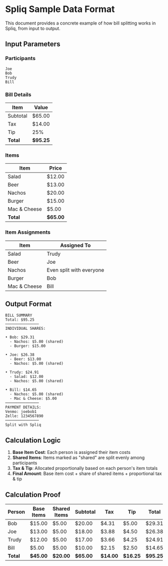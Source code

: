 # Spliq Sample Data Format

This document provides a concrete example of how bill splitting works in Spliq, from input to output.

## Input Parameters

### Participants
```
Joe
Bob
Trudy
Bill
```

### Bill Details
| Item | Value |
|------|-------|
| Subtotal | $65.00 |
| Tax | $14.00 |
| Tip | 25% |
| **Total** | **$95.25** |

### Items
| Item | Price |
|------|-------|
| Salad | $12.00 |
| Beer | $13.00 |
| Nachos | $20.00 |
| Burger | $15.00 |
| Mac & Cheese | $5.00 |
| **Total** | **$65.00** |

### Item Assignments
| Item | Assigned To |
|------|-------------|
| Salad | Trudy |
| Beer | Joe |
| Nachos | Even split with everyone |
| Burger | Bob |
| Mac & Cheese | Bill |

## Output Format

```
BILL SUMMARY
Total: $95.25
───────────────
INDIVIDUAL SHARES:

• Bob: $29.31
  - Nachos: $5.00 (shared)
  - Burger: $15.00

• Joe: $26.38
  - Beer: $13.00
  - Nachos: $5.00 (shared)

• Trudy: $24.91
  - Salad: $12.00
  - Nachos: $5.00 (shared)

• Bill: $14.65
  - Nachos: $5.00 (shared)
  - Mac & Cheese: $5.00
───────────────
PAYMENT DETAILS:
Venmo: joebob1
Zelle: 1234567890
───────────────
Split with Spliq
```

## Calculation Logic

1. **Base Item Cost**: Each person is assigned their item costs
2. **Shared Items**: Items marked as "shared" are split evenly among participants
3. **Tax & Tip**: Allocated proportionally based on each person's item totals
4. **Final Amount**: Base item cost + share of shared items + proportional tax & tip

## Calculation Proof

| Person | Base Items | Shared Items | Subtotal | Tax | Tip | Total |
|--------|------------|--------------|----------|-----|-----|-------|
| Bob | $15.00 | $5.00 | $20.00 | $4.31 | $5.00 | $29.31 |
| Joe | $13.00 | $5.00 | $18.00 | $3.88 | $4.50 | $26.38 |
| Trudy | $12.00 | $5.00 | $17.00 | $3.66 | $4.25 | $24.91 |
| Bill | $5.00 | $5.00 | $10.00 | $2.15 | $2.50 | $14.65 |
| **Total** | **$45.00** | **$20.00** | **$65.00** | **$14.00** | **$16.25** | **$95.25** |